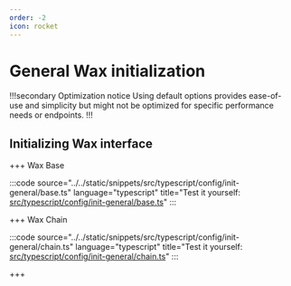 ```yaml
---
order: -2
icon: rocket
---
```


# General Wax initialization

!!!secondary Optimization notice
Using default options provides ease-of-use and simplicity but might not be optimized for specific performance needs or endpoints.
!!!

## Initializing Wax interface

+++ Wax Base

:::code source="../../static/snippets/src/typescript/config/init-general/base.ts" language="typescript" title="Test it yourself: [src/typescript/config/init-general/base.ts](https://stackblitz.com/github/openhive-network/wax-doc-snippets?file=src%2Ftypescript%2Fconfig%2Finit-general%2Fbase.ts&startScript=test-config-init-general-base)" :::

+++ Wax Chain

:::code source="../../static/snippets/src/typescript/config/init-general/chain.ts" language="typescript" title="Test it yourself: [src/typescript/config/init-general/chain.ts](https://stackblitz.com/github/openhive-network/wax-doc-snippets?file=src%2Ftypescript%2Fconfig%2Finit-general%2Fchain.ts&startScript=test-config-init-general-chain)" :::

+++
